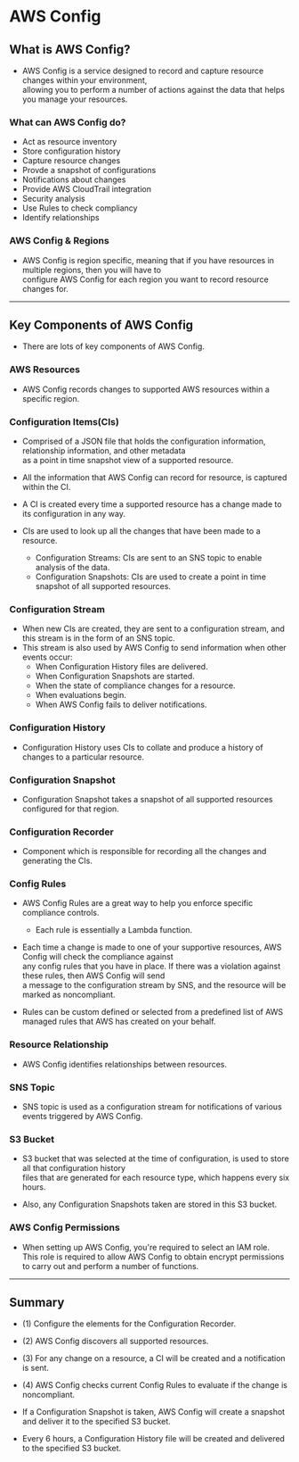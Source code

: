 # AWS Config

## What is AWS Config?

- AWS Config is a service designed to record and capture resource changes within your environment,  
  allowing you to perform a number of actions against the data that helps you manage your resources.

### What can AWS Config do?

- Act as resource inventory
- Store configuration history
- Capture resource changes
- Provde a snapshot of configurations
- Notifications about changes
- Provide AWS CloudTrail integration
- Security analysis
- Use Rules to check compliancy
- Identify relationships

### AWS Config & Regions

- AWS Config is region specific, meaning that if you have resources in multiple regions, then you will have to  
  configure AWS Config for each region you want to record resource changes for.

---

## Key Components of AWS Config

- There are lots of key components of AWS Config.

### AWS Resources

- AWS Config records changes to supported AWS resources within a specific region.

### Configuration Items(CIs)

- Comprised of a JSON file that holds the configuration information, relationship information, and other metadata  
  as a point in time snapshot view of a supported resource.
- All the information that AWS Config can record for resource, is captured within the CI.
- A CI is created every time a supported resource has a change made to its configuration in any way.

- CIs are used to look up all the changes that have been made to a resource.

  - Configuration Streams: CIs are sent to an SNS topic to enable analysis of the data.
  - Configuration Snapshots: CIs are used to create a point in time snapshot of all supported resources.

### Configuration Stream

- When new CIs are created, they are sent to a configuration stream, and this stream is in the form of an SNS topic.
- This stream is also used by AWS Config to send information when other events occur:
  - When Configuration History files are delivered.
  - When Configuration Snapshots are started.
  - When the state of compliance changes for a resource.
  - When evaluations begin.
  - When AWS Config fails to deliver notifications.

### Configuration History

- Configuration History uses CIs to collate and produce a history of changes to a particular resource.

### Configuration Snapshot

- Configuration Snapshot takes a snapshot of all supported resources configured for that region.

### Configuration Recorder

- Component which is responsible for recording all the changes and generating the CIs.

### Config Rules

- AWS Config Rules are a great way to help you enforce specific compliance controls.

  - Each rule is essentially a Lambda function.

- Each time a change is made to one of your supportive resources, AWS Config will check the compliance against  
  any config rules that you have in place. If there was a violation against these rules, then AWS Config will send  
  a message to the configuration stream by SNS, and the resource will be marked as noncompliant.

- Rules can be custom defined or selected from a predefined list of AWS managed rules that AWS has created on your behalf.

### Resource Relationship

- AWS Config identifies relationships between resources.

### SNS Topic

- SNS topic is used as a configuration stream for notifications of various events triggered by AWS Config.

### S3 Bucket

- S3 bucket that was selected at the time of configuration, is used to store all that configuration history  
  files that are generated for each resource type, which happens every six hours.

- Also, any Configuration Snapshots taken are stored in this S3 bucket.

### AWS Config Permissions

- When setting up AWS Config, you're required to select an IAM role.  
  This role is required to allow AWS Config to obtain encrypt permissions to carry out and perform a number of functions.

---

## Summary

- (1) Configure the elements for the Configuration Recorder.
- (2) AWS Config discovers all supported resources.
- (3) For any change on a resource, a CI will be created and a notification is sent.
- (4) AWS Config checks current Config Rules to evaluate if the change is noncompliant.

- If a Configuration Snapshot is taken, AWS Config will create a snapshot and deliver it to the specified S3 bucket.
- Every 6 hours, a Configuration History file will be created and delivered to the specified S3 bucket.
